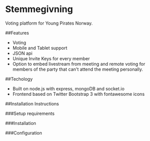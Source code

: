 Stemmegivning
=============

Voting platform for Young Pirates Norway.


##Features
  * Voting
  * Mobile and Tablet support
  * JSON api
  * Unique Invite Keys for every member
  * Option to embed livestream from meeting and remote voting for members of the party that can't attend the meeting personally.

##Techology
 * Built on node.js with express, mongoDB and socket.io
 * Frontend based on Twitter Bootstrap 3 with fontawesome icons

##Installation Instructions

###Setup requirements

###Installation

###Configuration
